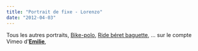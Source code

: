 ```yaml
---
title: "Portrait de fixe - Lorenzo"
date: "2012-04-03"
---
```


Tous les autres portraits, [Bike-polo](https://vimeo.com/25240989), [Ride béret baguette](https://vimeo.com/25553360), ... sur le compte Vimeo d'**[Emilie](https://vimeo.com/user7259370/videos)**,

